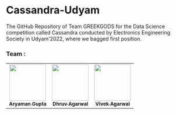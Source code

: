 # Cassandra-Udyam
The GitHub Repository of Team GREEKGODS for the Data Science competition called Cassandra conducted by Electronics Engineering Society in Udyam'2022, where we bagged first position.

<h3 align="left"> Team : </h3>

<table>
	<td align="center">
     <a href="https://github.com/phoenixrider12">
    <img src="https://avatars.githubusercontent.com/u/76533398?s=460&v=4" width="100px;" alt=""/><br /><sub><b>Aryaman Gupta</b></sub></a><br />
	</td>
 <td align="center">
     <a href="https://github.com/dhruxy">
    <img src="https://avatars.githubusercontent.com/u/84787793?v=4" width="100px;" alt=""/><br /><sub><b>Dhruv Agarwal</b></sub></a><br />
    </td>
<td align="center">
     <a href="https://github.com/vivekagarwal2349">
    <img src="https://avatars.githubusercontent.com/u/75940729?v=4" width="100px;" alt=""/><br /><sub><b>Vivek Agarwal</b></sub></a><br />
	</td>
</table>
